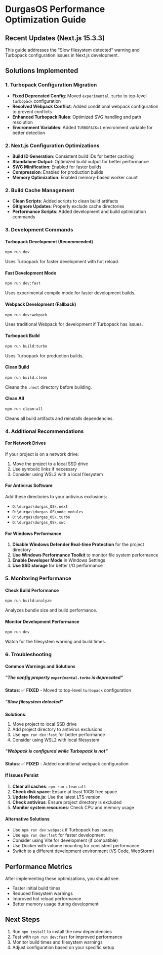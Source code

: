 # DurgasOS Performance Optimization Guide

## Recent Updates (Next.js 15.3.3)

This guide addresses the "Slow filesystem detected" warning and Turbopack configuration issues in Next.js development.

## Solutions Implemented

### 1. Turbopack Configuration Migration
- **Fixed Deprecated Config**: Moved `experimental.turbo` to top-level `turbopack` configuration
- **Resolved Webpack Conflict**: Added conditional webpack configuration to prevent conflicts
- **Enhanced Turbopack Rules**: Optimized SVG handling and path resolution
- **Environment Variables**: Added `TURBOPACK=1` environment variable for better detection

### 2. Next.js Configuration Optimizations
- **Build ID Generation**: Consistent build IDs for better caching
- **Standalone Output**: Optimized build output for better performance
- **SWC Minification**: Enabled for faster builds
- **Compression**: Enabled for production builds
- **Memory Optimization**: Enabled memory-based worker count

### 2. Build Cache Management
- **Clean Scripts**: Added scripts to clean build artifacts
- **Gitignore Updates**: Properly exclude cache directories
- **Performance Scripts**: Added development and build optimization commands

### 3. Development Commands

#### Turbopack Development (Recommended)
```bash
npm run dev
```
Uses Turbopack for faster development with hot reload.

#### Fast Development Mode
```bash
npm run dev:fast
```
Uses experimental compile mode for faster development builds.

#### Webpack Development (Fallback)
```bash
npm run dev:webpack
```
Uses traditional Webpack for development if Turbopack has issues.

#### Turbopack Build
```bash
npm run build:turbo
```
Uses Turbopack for production builds.

#### Clean Build
```bash
npm run build:clean
```
Cleans the `.next` directory before building.

#### Clean All
```bash
npm run clean:all
```
Cleans all build artifacts and reinstalls dependencies.

### 4. Additional Recommendations

#### For Network Drives
If your project is on a network drive:
1. Move the project to a local SSD drive
2. Use symbolic links if necessary
3. Consider using WSL2 with a local filesystem

#### For Antivirus Software
Add these directories to your antivirus exclusions:
- `D:\durgas\durgas_OS\.next`
- `D:\durgas\durgas_OS\node_modules`
- `D:\durgas\durgas_OS\.turbo`
- `D:\durgas\durgas_OS\.swc`

#### For Windows Performance
1. **Disable Windows Defender Real-time Protection** for the project directory
2. **Use Windows Performance Toolkit** to monitor file system performance
3. **Enable Developer Mode** in Windows Settings
4. **Use SSD storage** for better I/O performance

### 5. Monitoring Performance

#### Check Build Performance
```bash
npm run build:analyze
```
Analyzes bundle size and build performance.

#### Monitor Development Performance
```bash
npm run dev
```
Watch for the filesystem warning and build times.

### 6. Troubleshooting

#### Common Warnings and Solutions

##### "The config property `experimental.turbo` is deprecated"
**Status**: ✅ **FIXED** - Moved to top-level `turbopack` configuration

##### "Slow filesystem detected"
**Solutions**:
1. Move project to local SSD drive
2. Add project directory to antivirus exclusions
3. Use `npm run dev:fast` for better performance
4. Consider using WSL2 with local filesystem

##### "Webpack is configured while Turbopack is not"
**Status**: ✅ **FIXED** - Added conditional webpack configuration

#### If Issues Persist
1. **Clear all caches**: `npm run clean:all`
2. **Check disk space**: Ensure at least 10GB free space
3. **Update Node.js**: Use the latest LTS version
4. **Check antivirus**: Ensure project directory is excluded
5. **Monitor system resources**: Check CPU and memory usage

#### Alternative Solutions
- Use `npm run dev:webpack` if Turbopack has issues
- Use `npm run dev:fast` for faster development
- Consider using Vite for development (if compatible)
- Use Docker with volume mounting for consistent performance
- Switch to a different development environment (VS Code, WebStorm)

## Performance Metrics

After implementing these optimizations, you should see:
- Faster initial build times
- Reduced filesystem warnings
- Improved hot reload performance
- Better memory usage during development

## Next Steps

1. Run `npm install` to install the new dependencies
2. Test with `npm run dev:fast` for improved performance
3. Monitor build times and filesystem warnings
4. Adjust configuration based on your specific setup
